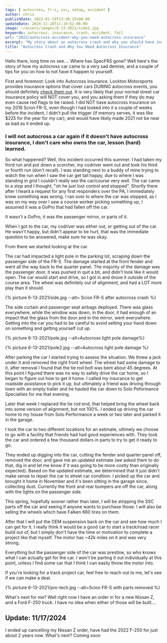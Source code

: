 ```yaml
---
tags: [ autocross, fr-s, ssc, setup, accident ]
author: chris
publishDate: 2022-01-19T13:30:15+00:00
updateDate: 2024-11-18T11:19:52-06:00
image: ~/assets/images/6-13-2021/side2.jpg
keywords: autocross, insurance, crash, accident, fail
url: "2022/autocross-accident-why-you-need-autocross-insurance"
excerpt: "My story about an autocross crash and why you should have insurance coverage"
title: "Autocross Crash and Why You Need Autocross Insurance"
---
```


Hello there, long time no see.... Where has SpecFRS gone? Well here's the story of how my autocross car came to a very sad demise, and a couple of tips for you on how to not have it happen to yourself.

First and foremost: Look into Autocross insurance. Lockton Motorsports provides insurance options that cover cars DURING autocross events, you should definitely [check them out](https://locktonmotorsports.com/autocross-off-track/). It is very likely that your normal street car insurance policy will NOT cover you, and you asking them if they do may even cause red flags to be raised. I did NOT have autocross insurance on my 2016 Scion FR-S, even though I had looked into it a couple of weeks before the incident, I didn't pull the trigger (if memory serves, it was like $225 for the year for my car), and would have likely made 2021 not be near as bad as it ended up. 

### I will not autocross a car again if it doesn't have autocross insurance, I don't care who owns the car, lesson (hard) learned.

So what happened? Well, this incident occurred this summer. I had taken my third run and put down a scorcher, my codriver went out and took his third or fourth run (don't recall). I was standing next to a buddy of mine trying to watch the run when I saw the car get tail happy, due to where I was standing in grid I couldn't really see the car/course very well. The car came to a stop and I thought, "oh he just lost control and stopped". Shortly there after I heard a request for any first responders over the PA, I immediately knew something was wrong. I ran over to where the car was stopped, as I was on my way over I saw a course worker picking something up, I assumed it was a GoPro that had fallen off the car.

It wasn't a GoPro, it was the passenger mirror, or parts of it.

When I got to the car, my codriver was either out, or getting out of the car. He wasn't happy, but didn't appear to be hurt, that was the immediate question to be answered, make sure he was okay.

From there we started looking at the car.

The car had impacted a light pole in the parking lot, scraping down the passenger side of the FR-S. The damage started at the front fender and went all the way back to the quarter panel. The majority of the damage was the passenger door, it was pushed in quit a bit, and didn't look like it would open. The car would start and drive, so I got in and drove it outside of the course area. The wheel was definitely out of alignment, and had a LOT more play than it should.

{% picture 6-13-2021/side.jpg --alt= Scion FR-S after autocross crash %}

The side curtain and passenger seat airbags deployed. There was glass everywhere, while the window was down, in the door, it had enough of an impact that the glass from the door and in the mirror, went everywhere. Getting into the car you had to be careful to avoid setting your hand down on something and getting yourself cut up.

{% picture 6-13-2021/pole.jpg --alt=Autocross light pole damage%}

{% picture 6-13-2021/pole2.jpg --alt=Autocross light pole damage %}

After parking the car I started trying to assess the situation. We threw a jack under it and removed the right front wheel. The wheel had some damage to it, after removal I found that the tie rod bolt was bent about 45 degrees. At this point I figured there was no way to safely drive the car home, so I began to figure out how to get it home. I called my insurance to get roadside assistance to pick it up, but ultimately a friend was driving through town with an empty trailer and he hauled the car down to Solo Peformance Specialties for me that evening. 

Later that week I replaced the tie rod end, that helped bring the wheel back into some version of alignment, but not 100%. I ended up driving the car home to my house from Solo Performance a week or two later and parked it in the garage.

I took the car to two different locations for an estimate, ultimely we choose to go with a facility that friends had had good experiences with. They took the car and ordered a few thousand dollars in parts to try to get it ready to go.

They ended up digging into the car, cutting the fender and quarter panel off, removed the door, and gave me an updated estimate (we asked them to do that, dig in and let me know if it was going to be more costly than originally expected). Based on the updated estimate, we determined that it just didn't make sense to repair the car to street car condition. I picked up the car and brought it home in November and it's been sitting in the garage since, collecting dust. Currently the front and rear bumpers are off the car, along with the lights on the passenger side. 

This spring, hopefully sooner rather than later, I will be stripping the SSC parts off the car and seeing if anyone wants to purchase those. I will also be selling the wheels which have Falken 660 tires on them.

After that I will put the OEM suspension back on the car and see how much I can get for it. I really think it would be a good car to start a track/road racer build out of, but I simply don't have the time or motivation to complete a project like that myself. The motor has ~42k miles on it and was very strong.

Everything but the passenger side of the car was prestine, so who knows what I can actually get for the car. I won't be parting it out individually at this point, unless I find some car that I think I can easily throw the motor into. 

If you're looking for a track project car, feel free to reach out to me, let's see if we can make a deal.

{% picture 6-13-2021/pro-tech.jpg --alt=Scion FR-S with parts removed %}

What's next for me? Well right now I have an order in for a new Nissan Z, and a Ford F-250 truck. I have no idea when either of those will be built.... 

## Update: 11/17/2024
I ended up cancelling my Nissan Z order, have had the 2022 F-250 for just about 2 years now. What's next? Coming soon
